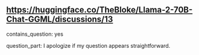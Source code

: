 ## https://huggingface.co/TheBloke/Llama-2-70B-Chat-GGML/discussions/13

contains_question: yes

question_part: I apologize if my question appears straightforward.